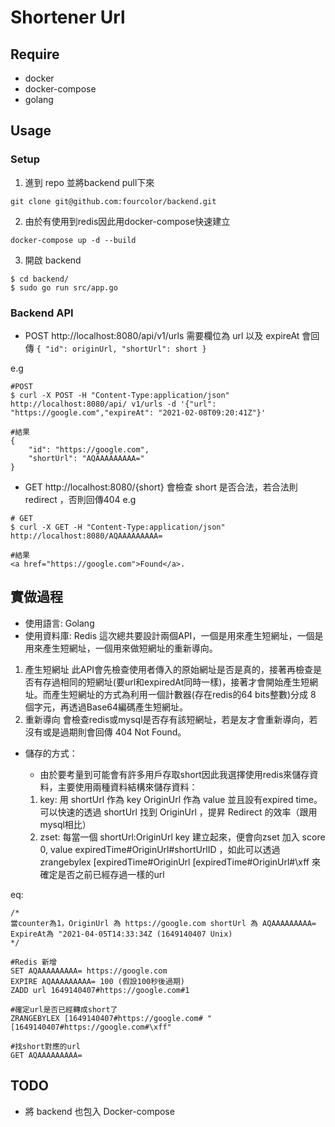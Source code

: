 # Shortener Url
## Require
* docker
* docker-compose
* golang
## Usage
### Setup
1. 進到 repo 並將backend pull下來
```
git clone git@github.com:fourcolor/backend.git
```
2. 由於有使用到redis因此用docker-compose快速建立
```
docker-compose up -d --build
```
3. 開啟 backend
```
$ cd backend/
$ sudo go run src/app.go
```
### Backend API
* POST http://localhost:8080/api/v1/urls 需要欄位為 url 以及 expireAt 會回傳 ```{ "id": originUrl, "shortUrl": short }```

e.g
```
#POST
$ curl -X POST -H "Content-Type:application/json" http://localhost:8080/api/ v1/urls -d '{"url": "https://google.com","expireAt": "2021-02-08T09:20:41Z"}'

#結果
{
    "id": "https://google.com",
    "shortUrl": "AQAAAAAAAAA="
}
```
* GET http://localhost:8080/{short} 會檢查 short 是否合法，若合法則 redirect ，否則回傳404
e.g
```
# GET
$ curl -X GET -H "Content-Type:application/json" http://localhost:8080/AQAAAAAAAAA=

#結果
<a href="https://google.com">Found</a>.
```
## 實做過程
* 使用語言: Golang
* 使用資料庫: Redis
這次總共要設計兩個API，一個是用來產生短網址，一個是用來產生短網址，一個用來做短網址的重新導向。
1. 產生短網址
此API會先檢查使用者傳入的原始網址是否是真的，接著再檢查是否有存過相同的短網址(要url和expiredAt同時一樣)，接著才會開始產生短網址。而產生短網址的方式為利用一個計數器(存在redis的64 bits整數)分成 8 個字元，再透過Base64編碼產生短網址。
2. 重新導向
會檢查redis或mysql是否存有該短網址，若是友才會重新導向，若沒有或是過期則會回傳 404 Not Found。
* 儲存的方式：

    *  由於要考量到可能會有許多用戶存取short因此我選擇使用redis來儲存資料，主要使用兩種資料結構來儲存資料：
    1. key: 
    用 shortUrl 作為 key OriginUrl 作為 value 並且設有expired time。可以快速的透過 shortUrl 找到 OriginUrl ，提昇 Redirect 的效率（跟用mysql相比）
    2. zset: 
    每當一個 shortUrl:OriginUrl key 建立起來，便會向zset 加入 score 0, value expiredTime#OriginUrl#shortUrlID ，如此可以透過zrangebylex [expiredTime#OriginUrl [expiredTime#OriginUrl#\xff 來確定是否之前已經存過一樣的url

eq:
```
/*
當counter為1，OriginUrl 為 https://google.com shortUrl 為 AQAAAAAAAAA= ExpireAt為 "2021-04-05T14:33:34Z (1649140407 Unix)
*/

#Redis 新增
SET AQAAAAAAAAA= https://google.com 
EXPIRE AQAAAAAAAAA= 100 (假設100秒後過期)
ZADD url 1649140407#https://google.com#1

#確定url是否已經轉成short了
ZRANGEBYLEX [1649140407#https://google.com# "[1649140407#https://google.com#\xff"

#找short對應的url
GET AQAAAAAAAAA=
```

## TODO
* 將 backend 也包入 Docker-compose
